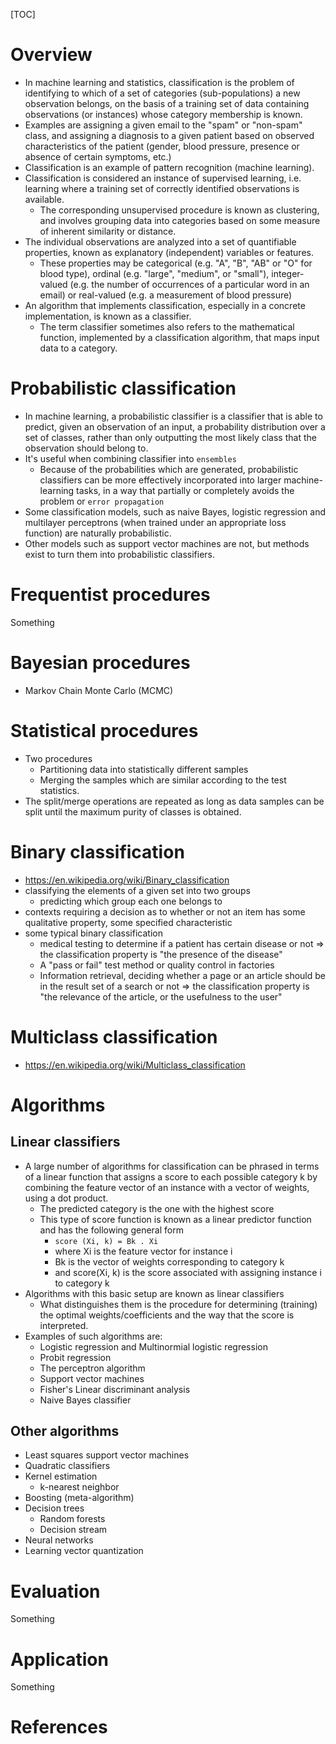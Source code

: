 [TOC]

# Overview

- In machine learning and statistics, classification is the problem of
  identifying to which of a set of categories (sub-populations) a new
  observation belongs, on the basis of a training set of data containing
  observations (or instances) whose category membership is known.
- Examples are assigning a given email to the "spam" or "non-spam"
  class, and assigning a diagnosis to a given patient based on observed
  characteristics of the patient (gender, blood pressure, presence or
  absence of certain symptoms, etc.)
- Classification is an example of pattern recognition (machine learning).
- Classification is considered an instance of supervised learning, i.e.
  learning where a training set of correctly identified observations is
  available.
    + The corresponding unsupervised procedure is known as clustering,
      and involves grouping data into categories based on some measure
      of inherent similarity or distance.
- The individual observations are analyzed into a set of quantifiable
  properties, known as explanatory (independent) variables or features.
    + These properties may be categorical (e.g. "A", "B", "AB" or "O"
      for blood type), ordinal (e.g. "large", "medium", or "small"),
      integer-valued (e.g. the number of occurrences of a particular
      word in an email) or real-valued (e.g. a measurement of blood
      pressure)
- An algorithm that implements classification, especially in a concrete
  implementation, is known as a classifier.
    + The term classifier sometimes also refers to the mathematical
      function, implemented by a classification algorithm, that maps
      input data to a category.

# Probabilistic classification

- In machine learning, a probabilistic classifier is a classifier that
  is able to predict, given an observation of an input, a probability
  distribution over a set of classes, rather than only outputting the
  most likely class that the observation should belong to.
- It's useful when combining classifier into `ensembles`
    + Because of the probabilities which are generated, probabilistic
      classifiers can be more effectively incorporated into larger
      machine-learning tasks, in a way that partially or completely
      avoids the problem or `error propagation`
- Some classification models, such as naive Bayes, logistic regression
  and multilayer perceptrons (when trained under an appropriate loss
  function) are naturally probabilistic.
- Other models such as support vector machines are not, but methods
  exist to turn them into probabilistic classifiers.

# Frequentist procedures

Something

# Bayesian procedures

- Markov Chain Monte Carlo (MCMC)

# Statistical procedures

- Two procedures
    + Partitioning data into statistically different samples
    + Merging the samples which are similar according to the test
      statistics.
- The split/merge operations are repeated as long as data samples can be
  split until the maximum purity of classes is obtained.

# Binary classification

- https://en.wikipedia.org/wiki/Binary_classification
- classifying the elements of a given set into two groups
    + predicting which group each one belongs to
- contexts requiring a decision as to whether or not an item has some
  qualitative property, some specified characteristic
- some typical binary classification
    + medical testing to determine if a patient has certain disease or
      not => the classification property is "the presence of the
      disease"
    + A "pass or fail" test method or quality control in factories
    + Information retrieval, deciding whether a page or an article
      should be in the result set of a search or not => the
      classification property is "the relevance of the article, or the
      usefulness to the user"

# Multiclass classification

- https://en.wikipedia.org/wiki/Multiclass_classification


# Algorithms

## Linear classifiers

- A large number of algorithms for classification can be phrased in
  terms of a linear function that assigns a score to each possible
  category k by combining the feature vector of an instance with a
  vector of weights, using a dot product.
    + The predicted category is the one with the highest score
    + This type of score function is known as a linear predictor
      function and has the following general form
        * `score (Xi, k) = Bk . Xi`
        * where Xi is the feature vector for instance i
        * Bk is the vector of weights corresponding to category k
        * and score(Xi, k) is the score associated with assigning
          instance i to category k
- Algorithms with this basic setup are known as linear classifiers
    + What distinguishes them is the procedure for determining
      (training) the optimal weights/coefficients and the way that the
      score is interpreted.
- Examples of such algorithms are:
    + Logistic regression and Multinormial logistic regression
    + Probit regression
    + The perceptron algorithm
    + Support vector machines
    + Fisher's Linear discriminant analysis
    + Naive Bayes classifier

## Other algorithms

- Least squares support vector machines
- Quadratic classifiers
- Kernel estimation
    + k-nearest neighbor
- Boosting (meta-algorithm)
- Decision trees
    + Random forests
    + Decision stream
- Neural networks
- Learning vector quantization

# Evaluation

Something

# Application

Something

# References

